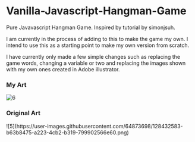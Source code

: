 <h1> Vanilla-Javascript-Hangman-Game </h1>
Pure Javavascript Hangman Game. Inspired by tutorial by simonjsuh.

I am currently in the process of adding to this to make the game my own. I intend to use this as a starting point to make my own version from scratch. 

I have currently only made a few simple changes such as replacing the game words, changing a variable or two and replacing the images shown with my own ones created in Adobe illustrator. 

<h3> My Art </h3>



![6](https://user-images.githubusercontent.com/64873698/128432574-6f75b775-190d-4688-8de1-081da3374bac.png)

<h3> Original Art </h3>
![5](https://user-images.githubusercontent.com/64873698/128432583-b63b8475-a223-4cb2-b319-799902566e60.png)

